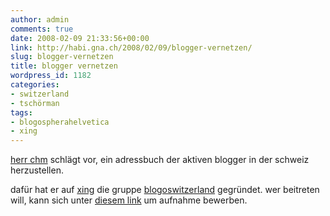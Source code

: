```yaml
---
author: admin
comments: true
date: 2008-02-09 21:33:56+00:00
link: http://habi.gna.ch/2008/02/09/blogger-vernetzen/
slug: blogger-vernetzen
title: blogger vernetzen
wordpress_id: 1182
categories:
- switzerland
- tschörman
tags:
- blogospherahelvetica
- xing
---
```


[herr chm](http://bloxxs.ch/) schlägt vor, ein adressbuch der aktiven blogger in der schweiz herzustellen.




dafür hat er auf [xing](https://www.xing.com/) die gruppe [blogoswitzerland](https://www.xing.com/net/blogoswitzerland) gegründet. wer beitreten will, kann sich unter [diesem link](http://www.xing.com/group-15299.2f8c60/6920400) um aufnahme bewerben.



